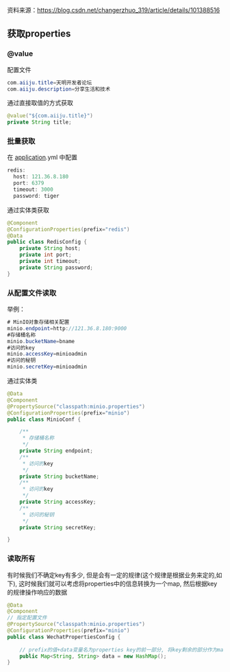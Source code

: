 资料来源：https://blog.csdn.net/changerzhuo_319/article/details/101388516 

## 获取properties

### @value

配置文件

~~~~java
com.aiiju.title=天明开发者论坛
com.aiiju.description=分享生活和技术
~~~~

通过直接取值的方式获取

~~~~java
@value("${com.aiiju.title}")
private String title;
~~~~



### 批量获取

在 [application]().yml 中配置

~~~~java
redis:
  host: 121.36.8.180
  port: 6379
  timeout: 3000
  password: tiger
~~~~

通过实体类获取

~~~~java
@Component
@ConfigurationProperties(prefix="redis")
@Data
public class RedisConfig {
    private String host;
    private int port;
    private int timeout;
    private String password;
}
~~~~

### 从配置文件读取

举例：

```Java
# MinIO对象存储相关配置
minio.endpoint=http://121.36.8.180:9000
#存储桶名称
minio.bucketName=bname
#访问的key
minio.accessKey=minioadmin
#访问的秘钥
minio.secretKey=minioadmin
```

通过实体类

```Java
@Data
@Component
@PropertySource("classpath:minio.properties")
@ConfigurationProperties(prefix="minio")
public class MinioConf {

    /**
     * 存储桶名称
     */
    private String endpoint;
    /**
     * 访问的key
     */
    private String bucketName;
    /**
     * 访问的key
     */
    private String accessKey;
    /**
     * 访问的秘钥
     */
    private String secretKey;

}
```



### 读取所有

有时候我们不确定key有多少, 但是会有一定的规律(这个规律是根据业务来定的,如下), 这时候我们就可以考虑将properties中的信息转换为一个map, 然后根据key的规律操作响应的数据

~~~~java
@Data
@Component
// 指定配置文件
@PropertySource("classpath:minio.properties")
@ConfigurationProperties(prefix="minio")
public class WechatPropertiesConfig {
 
    // prefix的值+data变量名为properties key的前一部分, 将key剩余的部分作为map的key, value作为map的value
    public Map<String, String> data = new HashMap();
}

~~~~

